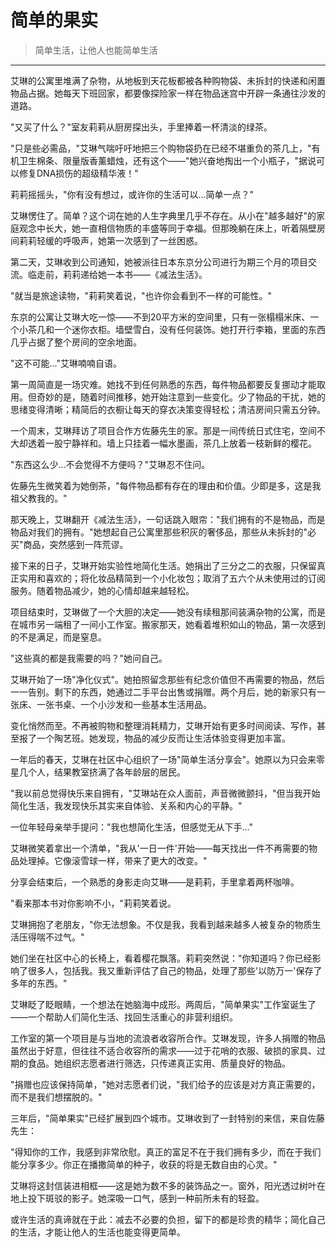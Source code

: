 # 简单的果实

> 简单生活，让他人也能简单生活

---

艾琳的公寓里堆满了杂物，从地板到天花板都被各种购物袋、未拆封的快递和闲置物品占据。她每天下班回家，都要像探险家一样在物品迷宫中开辟一条通往沙发的道路。

"又买了什么？"室友莉莉从厨房探出头，手里捧着一杯清淡的绿茶。

"只是些必需品，"艾琳气喘吁吁地把三个购物袋扔在已经不堪重负的茶几上，"有机卫生棉条、限量版香薰蜡烛，还有这个——"她兴奋地掏出一个小瓶子，"据说可以修复DNA损伤的超级精华液！"

莉莉摇摇头，"你有没有想过，或许你的生活可以...简单一点？"

艾琳愣住了。简单？这个词在她的人生字典里几乎不存在。从小在"越多越好"的家庭观念中长大，她一直相信物质的丰盛等同于幸福。但那晚躺在床上，听着隔壁房间莉莉轻缓的呼吸声，她第一次感到了一丝困惑。

第二天，艾琳收到公司通知，她被派往日本东京分公司进行为期三个月的项目交流。临走前，莉莉递给她一本书——《减法生活》。

"就当是旅途读物，"莉莉笑着说，"也许你会看到不一样的可能性。"

东京的公寓让艾琳大吃一惊——不到20平方米的空间里，只有一张榻榻米床、一个小茶几和一个迷你衣柜。墙壁雪白，没有任何装饰。她打开行李箱，里面的东西几乎占据了整个房间的空余地面。

"这不可能..."艾琳喃喃自语。

第一周简直是一场灾难。她找不到任何熟悉的东西，每件物品都要反复挪动才能取用。但奇妙的是，随着时间推移，她开始注意到一些变化。少了物品的干扰，她的思绪变得清晰；精简后的衣橱让每天的穿衣决策变得轻松；清洁房间只需五分钟。

一个周末，艾琳拜访了项目合作方佐藤先生的家。那是一间传统日式住宅，空间不大却透着一股宁静祥和。墙上只挂着一幅水墨画，茶几上放着一枝新鲜的樱花。

"东西这么少...不会觉得不方便吗？"艾琳忍不住问。

佐藤先生微笑着为她倒茶，"每件物品都有存在的理由和价值。少即是多，这是我祖父教我的。"

那天晚上，艾琳翻开《减法生活》，一句话跳入眼帘："我们拥有的不是物品，而是物品对我们的拥有。"她想起自己公寓里那些积灰的奢侈品，那些从未拆封的"必买"商品，突然感到一阵荒谬。

接下来的日子，艾琳开始实验性地简化生活。她捐出了三分之二的衣服，只保留真正实用和喜欢的；将化妆品精简到一个小化妆包；取消了五六个从未使用过的订阅服务。随着物品减少，她的心情却越来越轻松。

项目结束时，艾琳做了一个大胆的决定——她没有续租那间装满杂物的公寓，而是在城市另一端租了一间小工作室。搬家那天，她看着堆积如山的物品，第一次感到的不是满足，而是窒息。

"这些真的都是我需要的吗？"她问自己。

艾琳开始了一场"净化仪式"。她拍照留念那些有纪念价值但不再需要的物品，然后一一告别。剩下的东西，她通过二手平台出售或捐赠。两个月后，她的新家只有一张床、一张书桌、一个小沙发和一些基本生活用品。

变化悄然而至。不再被购物和整理消耗精力，艾琳开始有更多时间阅读、写作，甚至报了一个陶艺班。她发现，物品的减少反而让生活体验变得更加丰富。

一年后的春天，艾琳在社区中心组织了一场"简单生活分享会"。她原以为只会来零星几个人，结果教室挤满了各年龄层的居民。

"我以前总觉得快乐来自拥有，"艾琳站在众人面前，声音微微颤抖，"但当我开始简化生活，我发现快乐其实来自体验、关系和内心的平静。"

一位年轻母亲举手提问："我也想简化生活，但感觉无从下手..."

艾琳微笑着拿出一个清单，"我从'一日一件'开始——每天找出一件不再需要的物品处理掉。它像滚雪球一样，带来了更大的改变。"

分享会结束后，一个熟悉的身影走向艾琳——是莉莉，手里拿着两杯咖啡。

"看来那本书对你影响不小，"莉莉笑着说。

艾琳拥抱了老朋友，"你无法想象。不仅是我，我看到越来越多人被复杂的物质生活压得喘不过气。"

她们坐在社区中心的长椅上，看着樱花飘落。莉莉突然说："你知道吗？你已经影响了很多人，包括我。我又重新评估了自己的物品，处理了那些'以防万一'保存了多年的东西。"

艾琳眨了眨眼睛，一个想法在她脑海中成形。两周后，"简单果实"工作室诞生了——一个帮助人们简化生活、找回生活重心的非营利组织。

工作室的第一个项目是与当地的流浪者收容所合作。艾琳发现，许多人捐赠的物品虽然出于好意，但往往不适合收容所的需求——过于花哨的衣服、破损的家具、过期的食品。她组织志愿者进行筛选，只传递真正实用、质量良好的物品。

"捐赠也应该保持简单，"她对志愿者们说，"我们给予的应该是对方真正需要的，而不是我们想摆脱的。"

三年后，"简单果实"已经扩展到四个城市。艾琳收到了一封特别的来信，来自佐藤先生：

"得知你的工作，我感到非常欣慰。真正的富足不在于我们拥有多少，而在于我们能分享多少。你正在播撒简单的种子，收获的将是无数自由的心灵。"

艾琳将这封信装进相框——这是她为数不多的装饰品之一。窗外，阳光透过树叶在地上投下斑驳的影子。她深吸一口气，感到一种前所未有的轻盈。

或许生活的真谛就在于此：减去不必要的负担，留下的都是珍贵的精华；简化自己的生活，才能让他人的生活也能变得更简单。